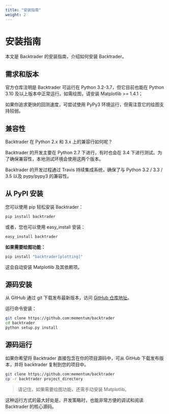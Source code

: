 ```yaml
---
title: "安装指南"
weight: 2
---
```


# 安装指南

本文是 Backtrader 的安装指南，介绍如何安装 Backtrader。

## 需求和版本

官方仓库注明是 Backtrader 可运行在 Python 3.2-3.7，但它目前也能在 Python 3.10 及以上版本中正常运行。如需绘图，请安装 Matplotlib >= 1.4.1；

如果你追求更快的回测速度，可尝试使用 PyPy3 环境运行，但需注意它的绘图支持较弱。

## 兼容性

Backtrader 在 Python 2.x 和 3.x  上的兼容行如何呢？

Backtrader 的开发主要在 Python 2.7 下进行，有时也会在 3.4 下进行测试。为了确保兼容性，本地测试环境会使用这两个版本。

Backtrader 的开发过程通过 Travis 持续集成系统，确保了与 Python 3.2 / 3.3 / 3.5 以及 pypy/pypy3 的兼容性。

## 从 PyPI 安装

您可以使用 pip 轻松安装 Backtrader：
```bash
pip install backtrader
```

或者，您也可以使用 easy_install 安装：
```bash
easy_install backtrader
```

**如果需要绘图功能：**
```bash
pip install "backtrader[plotting]"
```

这会自动安装 Matplotlib 及其依赖项。

## 源码安装

从 GitHub 通过 git 下载发布最新版本，访问 [GitHub 仓库地址](https://github.com/mementum/backtrader)。

运行命令安装：

```bash
git clone https://github.com:mementum/backtrader
cd backtrader
python setup.py install
```

## 源码运行

如果你希望将 Backtrader 直接包含在你的项目源码中，可从 GitHub 下载发布版本，并将 backtrader 复制到您的项目中。

```bash
git clone https://github.com:mementum/backtrader
cp -r backtrader project_directory
```

> 请记住，如果需要绘图功能，还需手动安装 Matplotlib。

这种运行方式的最大好处是，开发策略时，也能非常方便的调试和阅读 Backtrader 的核心源码。
